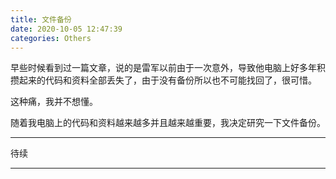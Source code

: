 ```yaml
---
title: 文件备份
date: 2020-10-05 12:47:39
categories: Others
---
```


早些时候看到过一篇文章，说的是雷军以前由于一次意外，导致他电脑上好多年积攒起来的代码和资料全部丢失了，由于没有备份所以也不可能找回了，很可惜。

这种痛，我并不想懂。

随着我电脑上的代码和资料越来越多并且越来越重要，我决定研究一下文件备份。

---

待续

---
